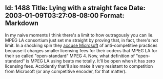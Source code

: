 Id: 1488
Title: Lying with a straight face
Date: 2003-01-09T03:27:08-08:00
Format: Markdown
--------------
In my naive moments I think there's a limit to how outragously you can
lie. MPEG LA consortium just set me straight by proving that, in fact,
there's not limit. In a shocking spin they [accuse
Microsoft](http://news.com.com/2100-1023-980007.html?tag=lh) of
anti-competitive practices because it charges smaller licensing fees for
their codecs that MPEG LA for their so called "open-standard" MPEG 4.
Now, what definition of "open-standard" is MPEG LA using beats me
totally. It'll be open when it has zero licensing fees. Accidently
that'll also make it very resistant to competition from Microsoft (or
any competitive encoder, for that matter).
